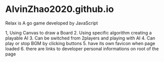# AlvinZhao2020.github.io
Relax is A go game developed by JavaScript

1, Using Canvas to draw a Board
2. Using specific algorithm creating a playable AI 
3. Can be switched from 2players and playing with AI 
4. Can play or stop BGM by clicking buttons
5. have its own favicon when page loaded
6. there are links to developer personal informations on root of the page